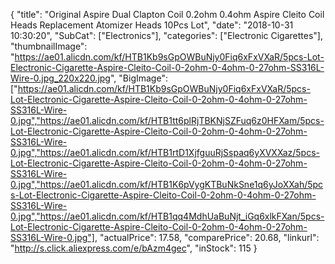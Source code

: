 {
	"title": "Original Aspire Dual Clapton Coil 0.2ohm 0.4ohm Aspire Cleito Coil Heads Replacement Atomizer Heads 10Pcs Lot",
	"date": "2018-10-31 10:30:20",
	"SubCat": ["Electronics"],
	"categories": ["Electronic Cigarettes"],
	"thumbnailImage": "https://ae01.alicdn.com/kf/HTB1Kb9sGpOWBuNjy0Fiq6xFxVXaR/5pcs-Lot-Electronic-Cigarette-Aspire-Cleito-Coil-0-2ohm-0-4ohm-0-27ohm-SS316L-Wire-0.jpg_220x220.jpg",
	"BigImage": ["https://ae01.alicdn.com/kf/HTB1Kb9sGpOWBuNjy0Fiq6xFxVXaR/5pcs-Lot-Electronic-Cigarette-Aspire-Cleito-Coil-0-2ohm-0-4ohm-0-27ohm-SS316L-Wire-0.jpg","https://ae01.alicdn.com/kf/HTB1tt6plRjTBKNjSZFuq6z0HFXam/5pcs-Lot-Electronic-Cigarette-Aspire-Cleito-Coil-0-2ohm-0-4ohm-0-27ohm-SS316L-Wire-0.jpg","https://ae01.alicdn.com/kf/HTB1rtD1XjfguuRjSspaq6yXVXXaz/5pcs-Lot-Electronic-Cigarette-Aspire-Cleito-Coil-0-2ohm-0-4ohm-0-27ohm-SS316L-Wire-0.jpg","https://ae01.alicdn.com/kf/HTB1K6pVygKTBuNkSne1q6yJoXXah/5pcs-Lot-Electronic-Cigarette-Aspire-Cleito-Coil-0-2ohm-0-4ohm-0-27ohm-SS316L-Wire-0.jpg","https://ae01.alicdn.com/kf/HTB1qq4MdhUaBuNjt_iGq6xlkFXan/5pcs-Lot-Electronic-Cigarette-Aspire-Cleito-Coil-0-2ohm-0-4ohm-0-27ohm-SS316L-Wire-0.jpg"],
	"actualPrice": 17.58,
	"comparePrice": 20.68,
	"linkurl": "http://s.click.aliexpress.com/e/bAzm4gec",
	"inStock": 115
}
